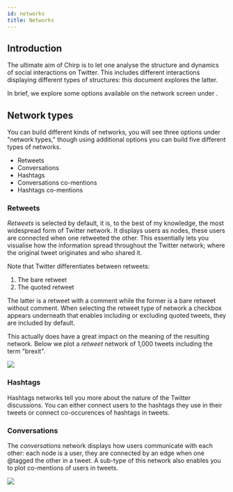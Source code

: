 ```yaml
---
id: networks
title: Networks
---
```


## Introduction

The ultimate aim of Chirp is to let one analyse the structure and dynamics of social interactions on Twitter. This includes different interactions displaying different types of structures: this document explores the latter.

In brief, we explore some options available on the network screen under <i class="fas fa-pencil-ruler"></i>.

## Network types

You can build different kinds of networks, you will see three options under "network types," though using additional options you can build five different types of networks.

- Retweets
- Conversations
- Hashtags
- Conversations co-mentions
- Hashtags co-mentions

### Retweets

_Retweets_ is selected by default, it is, to the best of my knowledge, the most widespread form of Twitter network. It displays users as nodes, these users are connected when one retweeted the other. This essentially lets you visualise how the information spread throughout the Twitter network; where the original tweet originates and who shared it.

Note that Twitter differentiates between retweets: 

1. The bare retweet
2. The quoted retweet

The latter is a retweet with a comment while the former is a bare retweet without comment. When selecting the retweet type of network a checkbox appears underneath that enables including or excluding quoted tweets, they are included by default.

This actually does have a great impact on the meaning of the resulting network. Below we plot a _retweet_ network of 1,000 tweets including the term "brexit". 

<img src="/img/brexit_retweet_quotes.svg" />

### Hashtags

Hashtags networks tell you more about the nature of the Twitter discussions. You can either connect users to the hashtags they use in their tweets or connect co-occurences of hashtags in tweets.

### Conversations

The _conversations_ network displays how users communicate with each other: each node is a user, they are connected by an edge when one @tagged the other in a tweet. A sub-type of this network also enables you to plot co-mentions of users in tweets.

<img src="/img/brexit_conversations.svg" />
